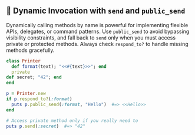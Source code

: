 ## 📨 Dynamic Invocation with `send` and `public_send`
Dynamically calling methods by name is powerful for implementing flexible APIs, delegates, or command patterns. Use `public_send` to avoid bypassing visibility constraints, and fall back to `send` only when you must access private or protected methods. Always check `respond_to?` to handle missing methods gracefully.

```ruby
class Printer
  def format(text); "<<#{text}>>"; end
  private
def secret; "42"; end
end

p = Printer.new
if p.respond_to?(:format)
  puts p.public_send(:format, "Hello")  #=> <<Hello>>
end

# Access private method only if you really need to
puts p.send(:secret)  #=> "42"
```
